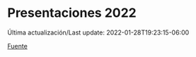 # Presentaciones 2022

Última actualización/Last update: 2022-01-28T19:23:15-06:00

 [Fuente](https://www.gob.mx/salud/documentos/presentaciones-2022)
